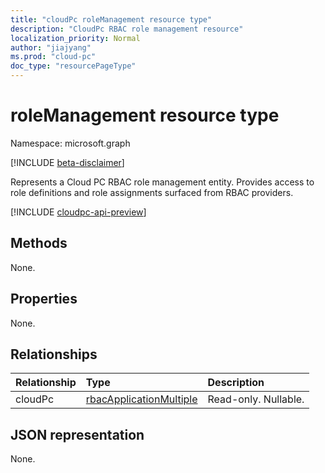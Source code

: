 ```yaml
---
title: "cloudPc roleManagement resource type"
description: "CloudPc RBAC role management resource"
localization_priority: Normal
author: "jiajyang"
ms.prod: "cloud-pc"
doc_type: "resourcePageType"
---
```


# roleManagement resource type

Namespace: microsoft.graph

[!INCLUDE [beta-disclaimer](../../includes/beta-disclaimer.md)]

Represents a Cloud PC RBAC role management entity. Provides access to role definitions and role assignments surfaced from RBAC providers.

[!INCLUDE [cloudpc-api-preview](../../includes/cloudpc-api-preview.md)]

## Methods

None.

## Properties

None.

## Relationships

| Relationship | Type        | Description |
|:-------------|:------------|:------------|
|cloudPc|[rbacApplicationMultiple](rbacapplicationmultiple.md)| Read-only. Nullable.|

## JSON representation

None.

<!-- uuid: 16cd6b66-4b1a-43a1-adaf-3a886856ed98
2019-02-04 14:57:30 UTC -->
<!-- {
  "type": "#page.annotation",
  "description": "roleManagement resource",
  "keywords": "",
  "section": "documentation",
  "tocPath": ""
}-->
